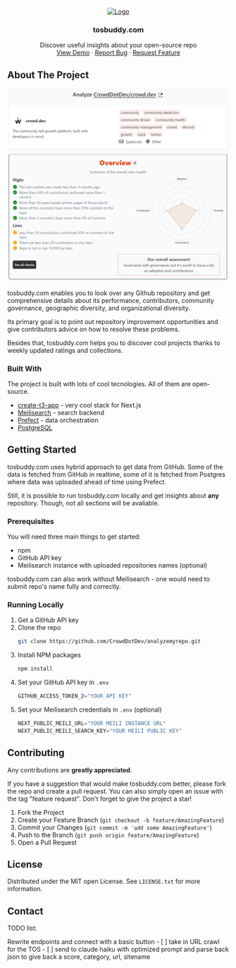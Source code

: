 <!-- PROJECT LOGO -->
<br />
<div align="center">
  <a href="https://github.com/othneildrew/Best-README-Template">
    <img src="public/android-chrome-192x192.png" alt="Logo" width="80" height="80">
  </a>

  <h3 align="center">tosbuddy.com</h3>

  <p align="center">
    Discover useful insights about your open-source repo
    <br />
    <a href="https://tosbuddy.com/analyze/CrowdDotDev/crowd.dev">View Demo</a>
    ·
    <a href="https://github.com/CrowdDotDev/analyzemyrepo/issues">Report Bug</a>
    ·
    <a href="https://github.com/CrowdDotDev/analyzemyrepo/issues">Request Feature</a>
  </p>
</div>


<!-- ABOUT THE PROJECT -->
## About The Project

[![Product Name Screen Shot][product-screenshot]](https://tosbuddy.com)

tosbuddy.com enables you to look over any Github repository and get comprehensive details about its performance, contributors, community governance, geographic diversity, and organizational diversity.

Its primary goal is to point out repository improvement opportunities and give contributors advice on how to resolve these problems. 


Besides that, tosbuddy.com helps you to discover cool projects thanks to weekly updated ratings and collections.


### Built With
The project is built with lots of cool tecnologies. All of them are open-source.

* [create-t3-app](https://create.t3.gg/) - very cool stack for Next.js
* [Meilisearch](https://github.com/meilisearch/meilisearch) - search backend
* [Prefect](https://github.com/PrefectHQ/prefect) - data orchestration
* [PostgreSQL](https://github.com/postgres/postgres)

<!-- GETTING STARTED -->
## Getting Started
tosbuddy.com uses hybrid approach to get data from GitHub. Some of the data is fetched from GitHub in realtime, some of it is fetched from Postgres where data was uploaded ahead of time using Prefect.

Still, it is possible to run tosbuddy.com locally and get insights about **any** repository. Though, not all sections will be avaliable.

### Prerequisites

You will need three main things to get started:
- npm
- GitHub API key
- Meilisearch instance with uploaded repositories names (optional)

tosbuddy.com can also work without Meilisearch - one would need to submit repo's name fully and correctly.

### Running Locally

1. Get a GitHub API key
2. Clone the repo
   ```sh
   git clone https://github.com/CrowdDotDev/analyzemyrepo.git
   ```
3. Install NPM packages
   ```sh
   npm install
   ```
4. Set your GitHub API key in `.env`
   ```js
   GITHUB_ACCESS_TOKEN_2="YOUR API KEY"
   ```
5. Set your Meilisearch credentials in `.env` (optional)
   ```js
   NEXT_PUBLIC_MEILI_URL="YOUR MEILI INSTANCE URL"
   NEXT_PUBLIC_MEILI_SEARCH_KEY="YOUR MEILI PUBLIC KEY"
   ```

<!-- CONTRIBUTING -->
## Contributing

Any contributions are **greatly appreciated**.

If you have a suggestion that would make tosbuddy.com better, please fork the repo and create a pull request. You can also simply open an issue with the tag "feature request".
Don't forget to give the project a star!

1. Fork the Project
2. Create your Feature Branch (`git checkout -b feature/AmazingFeature`)
3. Commit your Changes (`git commit -m 'add some AmazingFeature'`)
4. Push to the Branch (`git push origin feature/AmazingFeature`)
5. Open a Pull Request


<!-- LICENSE -->
## License

Distributed under the MIT open License. See `LICENSE.txt` for more information.

<!-- CONTACT -->
## Contact

<!-- MARKDOWN LINKS & IMAGES -->
<!-- https://www.markdownguide.org/basic-syntax/#reference-style-links -->
[contributors-shield]: https://img.shields.io/github/contributors/CrowdDotDev/analyzemyrepo.svg?style=for-the-badge
[contributors-url]: https://github.com/CrowdDotDev/analyzemyrepo/graphs/contributors
[forks-shield]: https://img.shields.io/github/forks/CrowdDotDev/analyzemyrepo.svg?style=for-the-badge
[forks-url]: https://github.com/CrowdDotDev/analyzemyrepo/network/members
[stars-shield]: https://img.shields.io/github/stars/CrowdDotDev/analyzemyrepo.svg?style=for-the-badge
[stars-url]: https://github.com/CrowdDotDev/analyzemyrepo/stargazers
[issues-shield]: https://img.shields.io/github/issues/CrowdDotDev/analyzemyrepo.svg?style=for-the-badge
[issues-url]: https://github.com/CrowdDotDev/analyzemyrepo/issues
[license-shield]: https://img.shields.io/github/license/CrowdDotDev/analyzemyrepo.svg?style=for-the-badge
[license-url]: https://github.com/CrowdDotDev/analyzemyrepo/blob/master/LICENSE.txt
[linkedin-shield]: https://img.shields.io/badge/-LinkedIn-black.svg?style=for-the-badge&logo=linkedin&colorB=555
[linkedin-url]: https://www.linkedin.com/company/crowddotdev/
[product-screenshot]: media/analyzemyrepo_crowd.png
[Next.js]: https://img.shields.io/badge/next.js-000000?style=for-the-badge&logo=nextdotjs&logoColor=white
[Next-url]: https://nextjs.org/


TODO list:

 Rewrite endpoints and connect with a basic button
	- [ ] take in URL crawl for the TOS
	- [ ] send to claude haiku with optimized prompt and parse back json to give back a score, category, url, sitename 
